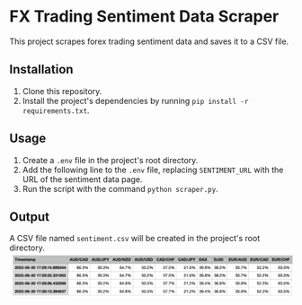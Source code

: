 # FX Trading Sentiment Data Scraper

This project scrapes forex trading sentiment data and saves it to a CSV file.

## Installation

1. Clone this repository.
2. Install the project's dependencies by running `pip install -r requirements.txt`.

## Usage

1. Create a `.env` file in the project's root directory.
2. Add the following line to the `.env` file, replacing `SENTIMENT_URL` with the URL of the sentiment data page.
3. Run the script with the command `python scraper.py`.

## Output

A CSV file named `sentiment.csv` will be created in the project's root directory.
![CSV File Output](images/csv_output.png)
